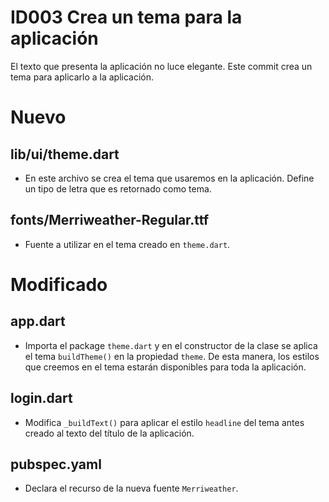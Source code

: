 # ID003 Crea un tema para la aplicación

El texto que presenta la aplicación no luce elegante.
Este commit crea un tema para aplicarlo a la aplicación.

# Nuevo
## lib/ui/theme.dart
- En este archivo se crea el tema que usaremos en la aplicación.
  Define un tipo de letra que es retornado como tema.

## fonts/Merriweather-Regular.ttf
- Fuente a utilizar en el tema creado en `theme.dart`.

# Modificado
## app.dart
- Importa el package `theme.dart` y en el constructor de la clase
  se aplica el tema `buildTheme()` en la propiedad `theme`. 
  De esta manera, los estilos que creemos en el tema estarán
  disponibles para toda la aplicación.

## login.dart
- Modifica `_buildText()` para aplicar el estilo `headline` del
  tema antes creado al texto del título de la aplicación.

## pubspec.yaml
- Declara el recurso de la nueva fuente `Merriweather`.